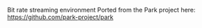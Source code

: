 Bit rate streaming environment
Ported from the Park project here: https://github.com/park-project/park